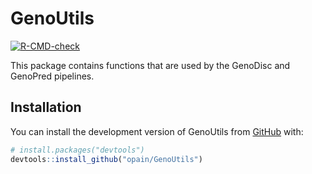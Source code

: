 
# GenoUtils

<!-- badges: start -->

[![R-CMD-check](https://github.com/opain/GenoUtils/actions/workflows/R-CMD-check.yaml/badge.svg)](https://github.com/opain/GenoUtils/actions/workflows/R-CMD-check.yaml)
<!-- badges: end -->

This package contains functions that are used by the GenoDisc and
GenoPred pipelines.

## Installation

You can install the development version of GenoUtils from
[GitHub](https://github.com/) with:

``` r
# install.packages("devtools")
devtools::install_github("opain/GenoUtils")
```
